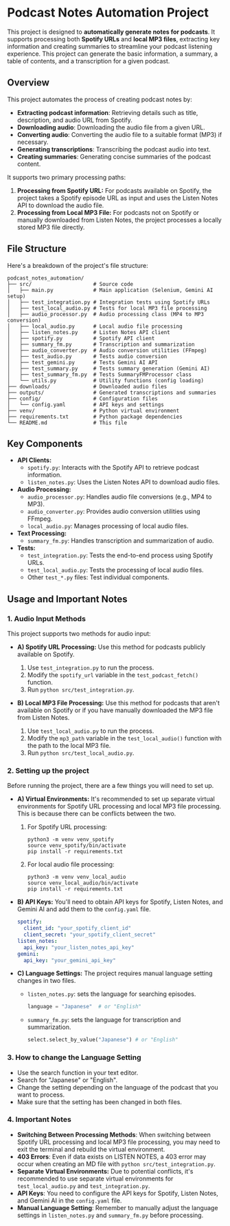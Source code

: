 # Podcast Notes Automation Project

This project is designed to **automatically generate notes for podcasts**. It supports processing both **Spotify URLs** and **local MP3 files**, extracting key information and creating summaries to streamline your podcast listening experience. This project can generate the basic information, a summary, a table of contents, and a transcription for a given podcast.

## Overview

This project automates the process of creating podcast notes by:

*   **Extracting podcast information**: Retrieving details such as title, description, and audio URL from Spotify.
*   **Downloading audio**: Downloading the audio file from a given URL.
*   **Converting audio**: Converting the audio file to a suitable format (MP3) if necessary.
*   **Generating transcriptions**: Transcribing the podcast audio into text.
*   **Creating summaries**: Generating concise summaries of the podcast content.

It supports two primary processing paths:

1.  **Processing from Spotify URL:** For podcasts available on Spotify, the project takes a Spotify episode URL as input and uses the Listen Notes API to download the audio file.
2.  **Processing from Local MP3 File:** For podcasts not on Spotify or manually downloaded from Listen Notes, the project processes a locally stored MP3 file directly.

## File Structure

Here's a breakdown of the project's file structure:

```
podcast_notes_automation/
├── src/                    # Source code
│   ├── main.py             # Main application (Selenium, Gemini AI setup)
│   ├── test_integration.py # Integration tests using Spotify URLs
│   ├── test_local_audio.py # Tests for local MP3 file processing
│   ├── audio_processor.py  # Audio processing class (MP4 to MP3 conversion)
│   ├── local_audio.py      # Local audio file processing
│   ├── listen_notes.py     # Listen Notes API client
│   ├── spotify.py          # Spotify API client
│   ├── summary_fm.py       # Transcription and summarization
│   ├── audio_converter.py  # Audio conversion utilities (FFmpeg)
│   ├── test_audio.py       # Tests audio conversion
│   ├── test_gemini.py      # Tests Gemini AI API
│   ├── test_summary.py     # Tests summary generation (Gemini AI)
│   ├── test_summary_fm.py  # Tests SummaryFMProcessor class
│   └── utils.py            # Utility functions (config loading)
├── downloads/              # Downloaded audio files
├── outputs/                # Generated transcriptions and summaries
├── config/                 # Configuration files
│   └── config.yaml         # API keys and settings
├── venv/                   # Python virtual environment
├── requirements.txt        # Python package dependencies
└── README.md               # This file
```

## Key Components

*   **API Clients:**
    *   `spotify.py`: Interacts with the Spotify API to retrieve podcast information.
    *   `listen_notes.py`: Uses the Listen Notes API to download audio files.
*   **Audio Processing:**
    *   `audio_processor.py`: Handles audio file conversions (e.g., MP4 to MP3).
    *   `audio_converter.py`: Provides audio conversion utilities using FFmpeg.
    *   `local_audio.py`: Manages processing of local audio files.
*   **Text Processing:**
    *   `summary_fm.py`: Handles transcription and summarization of audio.
*   **Tests:**
    *   `test_integration.py`: Tests the end-to-end process using Spotify URLs.
    *   `test_local_audio.py`: Tests the processing of local audio files.
    *   Other `test_*.py` files: Test individual components.

## Usage and Important Notes

### 1. Audio Input Methods

This project supports two methods for audio input:

*   **A) Spotify URL Processing:** Use this method for podcasts publicly available on Spotify.

    1.  Use `test_integration.py` to run the process.
    2.  Modify the `spotify_url` variable in the `test_podcast_fetch()` function.
    3.  Run `python src/test_integration.py`.
*   **B) Local MP3 File Processing:** Use this method for podcasts that aren't available on Spotify or if you have manually downloaded the MP3 file from Listen Notes.

    1.  Use `test_local_audio.py` to run the process.
    2.  Modify the `mp3_path` variable in the `test_local_audio()` function with the path to the local MP3 file.
    3.  Run `python src/test_local_audio.py`.

### 2. Setting up the project

Before running the project, there are a few things you will need to set up.

*   **A) Virtual Environments:** It's recommended to set up separate virtual environments for Spotify URL processing and local MP3 file processing. This is because there can be conflicts between the two.

    1.  For Spotify URL processing:

        ```
        python3 -m venv venv_spotify
        source venv_spotify/bin/activate
        pip install -r requirements.txt
        ```
    2.  For local audio file processing:

        ```
        python3 -m venv venv_local_audio
        source venv_local_audio/bin/activate
        pip install -r requirements.txt
        ```
*   **B) API Keys:** You'll need to obtain API keys for Spotify, Listen Notes, and Gemini AI and add them to the `config.yaml` file.

    ```yaml
    spotify:
      client_id: "your_spotify_client_id"
      client_secret: "your_spotify_client_secret"
    listen_notes:
      api_key: "your_listen_notes_api_key"
    gemini:
      api_key: "your_gemini_api_key"
    ```
*   **C) Language Settings:** The project requires manual language setting changes in two files.
    *   `listen_notes.py`: sets the language for searching episodes.

        ```python
        language = "Japanese"  # or "English"
        ```
    *   `summary_fm.py`: sets the language for transcription and summarization.

        ```python
        select.select_by_value("Japanese") # or "English"
        ```

### 3. How to change the Language Setting

*   Use the search function in your text editor.
*   Search for "Japanese" or "English".
*   Change the setting depending on the language of the podcast that you want to process.
*   Make sure that the setting has been changed in both files.

### 4. Important Notes

*   **Switching Between Processing Methods**: When switching between Spotify URL processing and local MP3 file processing, you may need to exit the terminal and rebuild the virtual environment.
*   **403 Errors**: Even if data exists on LISTEN NOTES, a 403 error may occur when creating an MD file with `python src/test_integration.py`.
*   **Separate Virtual Environments:** Due to potential conflicts, it's recommended to use separate virtual environments for `test_local_audio.py` and `test_integration.py`.
*   **API Keys**: You need to configure the API keys for Spotify, Listen Notes, and Gemini AI in the `config.yaml` file.
*   **Manual Language Setting**: Remember to manually adjust the language settings in `listen_notes.py` and `summary_fm.py` before processing.
